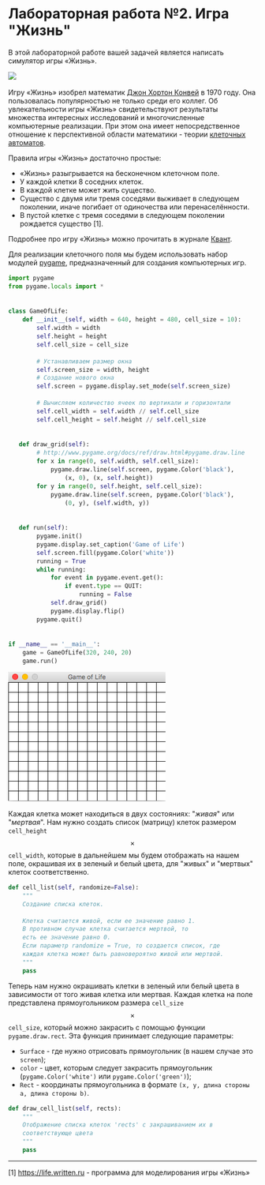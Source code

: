 # Лабораторная работа №2. Игра "Жизнь"

В этой лабораторной работе вашей задачей является написать симулятор игры «Жизнь».

![](https://upload.wikimedia.org/wikipedia/commons/e/e5/Gospers_glider_gun.gif)

Игру «Жизнь» изобрел математик [Джон Хортон Конвей](https://ru.wikipedia.org/wiki/Конвей,_Джон_Хортон) в 1970 году. Она пользовалась популярностью не только среди его коллег. Об увлекательности игры «Жизнь» свидетельствуют результаты множества интересных исследований и многочисленные компьютерные реализации. При этом она имеет непосредственное отношение к перспективной области математики - теории [клеточных автоматов](https://ru.wikipedia.org/wiki/Клеточный_автомат).

Правила игры «Жизнь» достаточно простые:
- «Жизнь» разыгрывается на бесконечном клеточном поле.
- У каждой клетки 8 соседних клеток.
- В каждой клетке может жить существо.
- Существо с двумя или тремя соседями выживает в следующем поколении, иначе погибает от одиночества или перенаселённости.
- В пустой клетке с тремя соседями в следующем поколении рождается существо [1].

Подробнее про игру «Жизнь» можно прочитать в журнале [Квант](http://kvant.mccme.ru/1974/09/igra_zhizn.htm).

Для реализации клеточного поля мы будем использовать набор модулей [pygame](http://pygame.org/hifi.html), предназначенный для создания компьютерных игр.

```python
import pygame
from pygame.locals import *


class GameOfLife:
    def __init__(self, width = 640, height = 480, cell_size = 10):
        self.width = width
        self.height = height
        self.cell_size = cell_size

        # Устанавливаем размер окна
        self.screen_size = width, height
        # Создание нового окна
        self.screen = pygame.display.set_mode(self.screen_size)
        
        # Вычисляем количество ячеек по вертикали и горизонтали
        self.cell_width = self.width // self.cell_size
        self.cell_height = self.height // self.cell_size
   
   
   def draw_grid(self):
        # http://www.pygame.org/docs/ref/draw.html#pygame.draw.line
        for x in range(0, self.width, self.cell_size):
            pygame.draw.line(self.screen, pygame.Color('black'), 
                (x, 0), (x, self.height))
        for y in range(0, self.height, self.cell_size):
            pygame.draw.line(self.screen, pygame.Color('black'), 
                (0, y), (self.width, y))
   
   
   def run(self):
        pygame.init()
        pygame.display.set_caption('Game of Life')
        self.screen.fill(pygame.Color('white'))
        running = True
        while running:
            for event in pygame.event.get():
                if event.type == QUIT:
                    running = False
            self.draw_grid()
            pygame.display.flip()
        pygame.quit()


if __name__ == '__main__':
    game = GameOfLife(320, 240, 20)
    game.run()
```

![](life_grid.png)

Каждая клетка может находиться в двух состояниях: "*живая*" или "*мертвая*". Нам нужно создать список (матрицу) клеток размером `cell_height` $$\times$$ `cell_width`, которые в дальнейшем мы будем отображать на нашем поле, окрашивая их в зеленый и белый цвета, для "живых" и "мертвых" клеток соответственно.


```python
def cell_list(self, randomize=False):
    """
    Создание списка клеток.
    
    Клетка считается живой, если ее значение равно 1. 
    В противном случае клетка считается мертвой, то 
    есть ее значение равно 0.
    Если параметр randomize = True, то создается список, где
    каждая клетка может быть равновероятно живой или мертвой.
    """
    pass
```

Теперь нам нужно окрашивать клетки в зеленый или белый цвета в зависимости от того живая клетка или мертвая. Каждая клетка на поле представлена прямоугольником размера `cell_size` $$\times$$ `cell_size`, который можно закрасить с помощью функции `pygame.draw.rect`. Эта функция принимает следующие параметры:

* `Surface` - где нужно отрисовать прямоугольник (в нашем случае это `screen`);
* `color` - цвет, которым следует закрасить прямоугольник (`pygame.Color('white')` или `pygame.Color('green')`);
* `Rect` - координаты прямоугольника в формате `(x, y, длина стороны a, длина стороны b)`.



```python
def draw_cell_list(self, rects):
    """
    Отображение списка клеток 'rects' с закрашиванием их в 
    соответствующе цвета
    """
    pass
```



---
[1] https://life.written.ru - программа для моделирования игры «Жизнь»